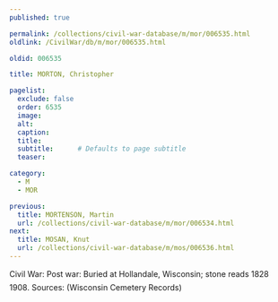 ```yaml
---
published: true

permalink: /collections/civil-war-database/m/mor/006535.html
oldlink: /CivilWar/db/m/mor/006535.html

oldid: 006535

title: MORTON, Christopher

pagelist:
  exclude: false
  order: 6535
  image: 
  alt:
  caption:
  title:
  subtitle:      # Defaults to page subtitle
  teaser:

category: 
  - M 
  - MOR

previous:
  title: MORTENSON, Martin
  url: /collections/civil-war-database/m/mor/006534.html  
next:
  title: MOSAN, Knut
  url: /collections/civil-war-database/m/mos/006536.html   
---
```

Civil War: Post war: Buried at Hollandale, Wisconsin; stone reads &#147;1828 &#150; 1908&#148;. Sources: (Wisconsin Cemetery Records)